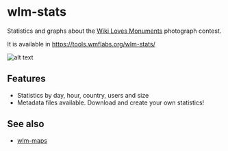wlm-stats
=========

Statistics and graphs about the [Wiki Loves Monuments](http://www.wikilovesmonuments.org) photograph contest.

It is available in https://tools.wmflabs.org/wlm-stats/

![alt text](https://raw.githubusercontent.com/emijrp/wlm-stats/master/wlm-stats.png)

Features
----

  * Statistics by day, hour, country, users and size
  * Metadata files available. Download and create your own statistics!

See also
----

  * [wlm-maps](https://github.com/emijrp/wlm-maps)
